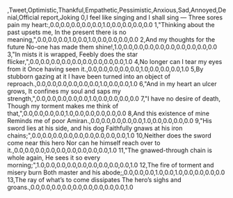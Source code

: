 ,Tweet,Optimistic,Thankful,Empathetic,Pessimistic,Anxious,Sad,Annoyed,Denial,Official report,Joking
0,I feel like singing and I shall sing — Three sores pain my heart:,0.0,0.0,0.0,0.0,0.0,1.0,0.0,0.0,0.0,0.0
1,"Thinking about the past upsets me, In the present there is no meaning,",0.0,0.0,0.0,1.0,0.0,1.0,0.0,0.0,0.0,0.0
2,And my thoughts for the future No-one has made them shine!,1.0,0.0,0.0,0.0,0.0,0.0,0.0,0.0,0.0,0.0
3,"In mists it is wrapped, Feebly does the star flicker,",0.0,0.0,0.0,0.0,0.0,0.0,0.0,0.0,0.0,1.0
4,No longer can I tear my eyes from it Once having seen it.,0.0,0.0,0.0,0.0,0.0,1.0,0.0,0.0,0.0,1.0
5,By stubborn gazing at it I have been turned into an object of reproach.,0.0,0.0,0.0,0.0,0.0,0.0,1.0,0.0,0.0,1.0
6,"And in my heart an ulcer grows, It confines my soul and saps my strength,",0.0,0.0,0.0,0.0,0.0,1.0,0.0,0.0,0.0,0.0
7,"I have no desire of death, Though my torment makes me think of that,",0.0,0.0,0.0,0.0,1.0,0.0,0.0,0.0,0.0,0.0
8,And this existence of mine Reminds me of poor Amiran.,0.0,0.0,0.0,0.0,0.0,1.0,0.0,0.0,0.0,0.0
9,"His sword lies at his side, and his dog Faithfully gnaws at his iron chains;",0.0,0.0,0.0,0.0,0.0,0.0,0.0,0.0,0.0,1.0
10,Neither does the sword come near this hero Nor can he himself reach over to it.,0.0,0.0,0.0,0.0,0.0,0.0,0.0,0.0,0.0,1.0
11,"The gnawed-through chain is whole again, He sees it so every morning;",1.0,0.0,0.0,0.0,0.0,0.0,0.0,0.0,0.0,1.0
12,The fire of torment and misery burn Both master and his abode;,0.0,0.0,0.0,1.0,0.0,1.0,0.0,0.0,0.0,0.0
13,The ray of what’s to come dissipates The hero’s sighs and groans.,0.0,0.0,0.0,0.0,0.0,0.0,0.0,0.0,0.0,1.0
